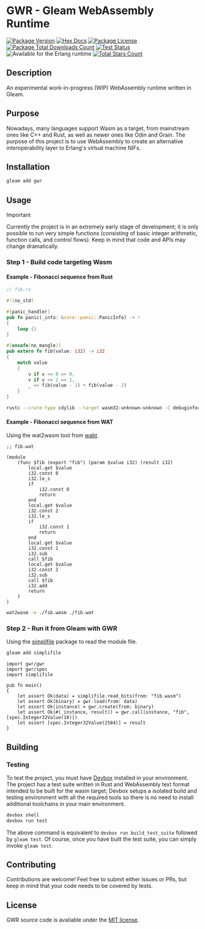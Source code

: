 # GWR - Gleam WebAssembly Runtime

[![Package Version](https://img.shields.io/hexpm/v/gwr)](https://hex.pm/packages/gwr)
[![Hex Docs](https://img.shields.io/badge/hex-docs-ffaff3)](https://hexdocs.pm/gwr/)
[![Package License](https://img.shields.io/hexpm/l/gwr)](/LICENSE)
[![Package Total Downloads Count](https://img.shields.io/hexpm/dt/gwr)](https://hex.pm/packages/gwr)
[![Test Status](https://github.com/BrendoCosta/gwr/actions/workflows/test.yml/badge.svg)](https://github.com/BrendoCosta/gwr/actions)
![Available for the Erlang runtime](https://img.shields.io/badge/target-Erlang-a2003e)
[![Total Stars Count](https://img.shields.io/github/stars/BrendoCosta/gwr)](https://hex.pm/packages/gwr)

## Description

An experimental work-in-progress (WIP) WebAssembly runtime written in Gleam.

## Purpose

Nowadays, many languages ​​support Wasm as a target, from mainstream ones like C++ and Rust, as well as newer ones like Odin and Grain. The purpose of this project is to use WebAssembly to create an alternative interoperability layer to Erlang's virtual machine NIFs.

## Installation

```sh
gleam add gwr
```

## Usage

> [!IMPORTANT]
> Currently the project is in an extremely early stage of development; it is only possible to run very simple functions (consisting of basic integer arithmetic, function calls, and control flows). Keep in mind that code and APIs may change dramatically.

### Step 1 - Build code targeting Wasm

#### Example - Fibonacci sequence from Rust

```rust
// fib.rs

#![no_std]

#[panic_handler]
pub fn panic(_info: &core::panic::PanicInfo) -> !
{
    loop {}
}

#[unsafe(no_mangle)]
pub extern fn fib(value: i32) -> i32
{
    match value
    {
        v if v <= 0 => 0,
        v if v <= 2 => 1,
        _ => fib(value - 1) + fib(value - 2)
    }
}
```
```sh
rustc --crate-type cdylib --target wasm32-unknown-unknown -C debuginfo=none -C panic=abort -C strip=symbols -C opt-level=3 ./fib.rs -o ./fib.wasm
```

#### Example - Fibonacci sequence from WAT

Using the wat2wasm tool from [wabt](https://github.com/WebAssembly/wabt).

```wasm
;; fib.wat

(module
    (func $fib (export "fib") (param $value i32) (result i32)
        local.get $value
        i32.const 0
        i32.le_s
        if
            i32.const 0
            return
        end
        local.get $value
        i32.const 2
        i32.le_s
        if
            i32.const 1
            return
        end
        local.get $value
        i32.const 1
        i32.sub
        call $fib
        local.get $value
        i32.const 2
        i32.sub
        call $fib
        i32.add
        return
    )
)
```
```sh
wat2wasm -o ./fib.wasm ./fib.wat
```

### Step 2 - Run it from Gleam with GWR

Using the [simplifile](https://hex.pm/packages/simplifile) package to read the module file.

```sh
gleam add simplifile
```

```gleam
import gwr/gwr
import gwr/spec
import simplifile

pub fn main()
{
    let assert Ok(data) = simplifile.read_bits(from: "fib.wasm")
    let assert Ok(binary) = gwr.load(from: data)
    let assert Ok(instance) = gwr.create(from: binary)
    let assert Ok(#(_instance, result)) = gwr.call(instance, "fib", [spec.Integer32Value(18)])
    let assert [spec.Integer32Value(2584)] = result
}
```

## Building

### Testing

To test the project, you must have [Devbox](https://www.jetify.com/docs/devbox/installing-devbox) installed in your environment. The project has a test suite written in Rust and WebAssembly text format intended to be built for the wasm target; Devbox setups a isolated build and testing environment with all the required tools so there is no need to install additional toolchains in your main environment.

```sh
devbox shell
devbox run test
```

The above command is equivalent to ```devbox run build_test_suite``` followed by ```gleam test```. Of course, once you have built the test suite, you can simply invoke ```gleam test```.

## Contributing

Contributions are welcome! Feel free to submit either issues or PRs, but keep in mind that your code needs to be covered by tests.

## License

GWR source code is avaliable under the [MIT license](/LICENSE).
